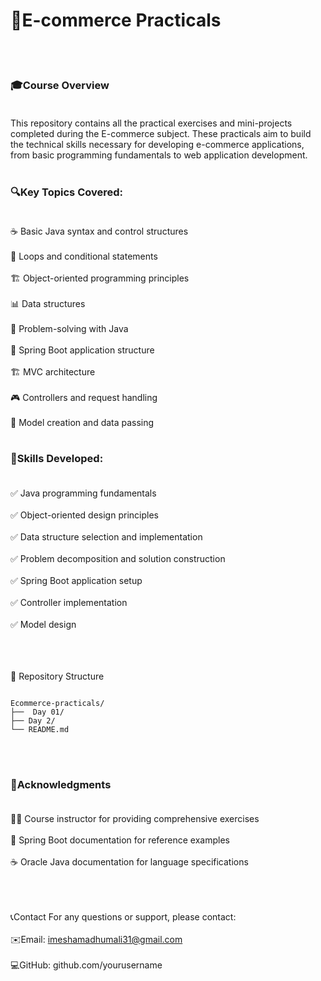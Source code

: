  # 🛒E-commerce Practicals
 <br><br>
 ### 🎓Course Overview <br><br>  
This repository contains all the practical exercises and mini-projects completed during the E-commerce subject. These practicals aim to build the technical skills necessary for developing e-commerce applications, from basic programming fundamentals to web application development.
<br><br>

  ### 🔍Key Topics Covered:<br><br>

☕ Basic Java syntax and control structures<br><br>
🔄 Loops and conditional statements<br><br>
🏗️ Object-oriented programming principles<br><br>
📊 Data structures<br><br>
🧩 Problem-solving with Java<br><br>
🍃 Spring Boot application structure<br><br>
🏗️ MVC architecture<br><br>
🎮 Controllers and request handling<br><br>
📝 Model creation and data passing
<br><br>

 ### 🧠Skills Developed:<br><br>
✅ Java programming fundamentals<br><br>
✅ Object-oriented design principles<br><br>
✅ Data structure selection and implementation<br><br>
✅ Problem decomposition and solution construction<br><br>
✅ Spring Boot application setup<br><br>
✅ Controller implementation<br><br>
✅ Model design<br><br>
<br><br>

📁 Repository Structure


```

Ecommerce-practicals/
├──  Day 01/
├── Day 2/     
└── README.md    

```
<br><br>

### 🙏Acknowledgments<br><br>
👨‍🏫 Course instructor for providing comprehensive exercises<br><br>
🍃 Spring Boot documentation for reference examples<br><br>
☕ Oracle Java documentation for language specifications<br><br>
<br><br>

📞Contact For any questions or support, please contact:<br><br>
✉️Email: imeshamadhumali31@gmail.com <br><br>
💻GitHub: github.com/yourusername
